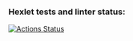 ### Hexlet tests and linter status:
[![Actions Status](https://github.com/Claym1ik/qa-engineer-project-84/workflows/hexlet-check/badge.svg)](https://github.com/Claym1ik/qa-engineer-project-84/actions)